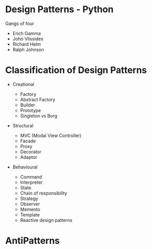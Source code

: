 # Design Patterns - Python

Gangs of four 

* Erich Gamma 
* John Vlissides
* Richard Helm
* Ralph Johnson

# Classification of Design Patterns 

* Creational  
    * Factory
    * Abstract Factory
    * Builder
    * Prototype
    * Singleton vs Borg
* Structural
    * MVC (Modal View Controller)
    * Facade
    * Proxy
    * Decorator
    * Adaptor
    
* Behavioural
    * Command
    * Interpreter
    * State
    * Chain of responsibility
    * Strategy
    * Observer
    * Memento
    * Template
    * Reactive design patterns

# AntiPatterns
